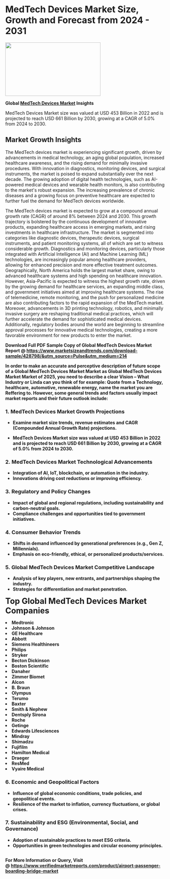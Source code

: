 <H1>MedTech Devices Market Size, Growth and Forecast from 2024 - 2031</H1><img class="aligncenter size-medium wp-image-584254" src="https://thirdeyenews.in/wp-content/uploads/2024/09/Global-Market-Research-300x168.jpeg" alt="" width="300" height="168" /><p><strong>Global&nbsp;<a href="https://www.marketsizeandtrends.com/download-sample/428798/&amp;utm_source=Pulse&amp;utm_medium=214">MedTech Devices Market</a> Insights</strong></p><p>MedTech Devices Market size was valued at USD 453 Billion in 2022 and is projected to reach USD 661 Billion by 2030, growing at a CAGR of 5.0% from 2024 to 2030.</p><p><h2>Market Growth Insights</h2> <p>The MedTech devices market is experiencing significant growth, driven by advancements in medical technology, an aging global population, increased healthcare awareness, and the rising demand for minimally invasive procedures. With innovation in diagnostics, monitoring devices, and surgical instruments, the market is poised to expand substantially over the next decade. The growing adoption of digital health technologies, such as AI-powered medical devices and wearable health monitors, is also contributing to the market's robust expansion. The increasing prevalence of chronic diseases and a growing focus on preventive healthcare are expected to further fuel the demand for MedTech devices worldwide.</p> <p><strong></strong></p> <p>The MedTech devices market is expected to grow at a compound annual growth rate (CAGR) of around 8% between 2024 and 2030. This growth trajectory is bolstered by the continuous development of innovative products, expanding healthcare access in emerging markets, and rising investments in healthcare infrastructure. The market is segmented into categories like diagnostic devices, therapeutic devices, surgical instruments, and patient monitoring systems, all of which are set to witness considerable growth. Diagnostics and monitoring devices, particularly those integrated with Artificial Intelligence (AI) and Machine Learning (ML) technologies, are increasingly popular among healthcare providers, allowing for enhanced precision and more effective treatment outcomes. Geographically, North America holds the largest market share, owing to advanced healthcare systems and high spending on healthcare innovation. However, Asia-Pacific is expected to witness the highest growth rate, driven by the growing demand for healthcare services, an expanding middle class, and government initiatives aimed at improving healthcare systems. The rise of telemedicine, remote monitoring, and the push for personalized medicine are also contributing factors to the rapid expansion of the MedTech market. Moreover, advancements in 3D printing technology, robotics, and minimally invasive surgery are reshaping traditional medical practices, which will further accelerate the demand for sophisticated medical devices. Additionally, regulatory bodies around the world are beginning to streamline approval processes for innovative medical technologies, creating a more favorable environment for new products to enter the market. <p><strong></p><p><span class=""><strong>Download Full PDF Sample Copy of Global MedTech Devices Market Report</strong> @ <a href="https://www.marketsizeandtrends.com/download-sample/428798/&amp;utm_source=Pulse&amp;utm_medium=214" target="_blank">https://www.marketsizeandtrends.com/download-sample/428798/&amp;utm_source=Pulse&amp;utm_medium=214</a></span></p><p>In order to make an accurate and perceptive description of future scope of a Global&nbsp;MedTech Devices Market Market as Global&nbsp;MedTech Devices Market Market of 2025, you need to describe a clear Vision &ndash; What Industry or Linda can you think of for example: Quote from a Technology, healthcare, automotive, renewable energy, name the market you are Reffering to. However, some general trends and factors usually impact market reports and their future outlook include:</p><h3>1.&nbsp;<strong>MedTech Devices Market Growth Projections</strong></h3><ul><li>Examine market size trends, revenue estimates and CAGR (Compounded Annual Growth Rate) projections.</li><li><p>MedTech Devices Market size was valued at USD 453 Billion in 2022 and is projected to reach USD 661 Billion by 2030, growing at a CAGR of 5.0% from 2024 to 2030.</p></li></ul><h3>2.&nbsp;<strong>MedTech Devices Market Technological Advancements</strong></h3><ul><li>Integration of AI, IoT, blockchain, or automation in the industry.</li><li>Innovations driving cost reductions or improving efficiency.</li></ul><h3>3.&nbsp;<strong>Regulatory and Policy Changes</strong></h3><ul><li>Impact of global and regional regulations, including sustainability and carbon-neutral goals.</li><li>Compliance challenges and opportunities tied to government initiatives.</li></ul><h3>4.&nbsp;<strong>Consumer Behavior Trends</strong></h3><ul><li>Shifts in demand influenced by generational preferences (e.g., Gen Z, Millennials).</li><li>Emphasis on eco-friendly, ethical, or personalized products/services.</li></ul><h3>5.&nbsp;<strong>Global MedTech Devices Market Competitive Landscape</strong></h3><ul><li>Analysis of key players, new entrants, and partnerships shaping the industry.</li><li>Strategies for differentiation and market penetration.</li></ul><p data-pm-slice="1 1 []"><span style="color: inherit; font-family: inherit; font-size: 25px;">Top Global MedTech Devices Market Companies</span></p><div class="" data-test-id=""><p><li>Medtronic</li><li> Johnson & Johnson</li><li> GE Healthcare</li><li> Abbott</li><li> Siemens Healthineers</li><li> Philips</li><li> Stryker</li><li> Becton Dickinson</li><li> Boston Scientific</li><li> Danaher</li><li> Zimmer Biomet</li><li> Alcon</li><li> B. Braun</li><li> Olympus</li><li> Terumo</li><li> Baxter</li><li> Smith & Nephew</li><li> Dentsply Sirona</li><li> Roche</li><li> Getinge</li><li> Edwards Lifesciences</li><li> Mindray</li><li> Shimadzu</li><li> Fujifilm</li><li> Hamilton Medical</li><li> Draeger</li><li> ResMed</li><li> Vyaire Medical</li></p></div><h3>6.&nbsp;<strong>Economic and Geopolitical Factors</strong></h3><ul><li>Influence of global economic conditions, trade policies, and geopolitical events.</li><li>Resilience of the market to inflation, currency fluctuations, or global crises.</li></ul><h3>7.&nbsp;<strong>Sustainability and ESG (Environmental, Social, and Governance)</strong></h3><ul><li>Adoption of sustainable practices to meet ESG criteria.</li><li>Opportunities in green technologies and circular economy principles.</li></ul><h2><strong style="font-size: 14px;">For More Information or Query, Visit @&nbsp;</strong><a style="background-color: #ffffff; font-size: 14px;" href="https://www.marketsizeandtrends.com/report/medtech-devices-market/" target="_blank">https://www.verifiedmarketreports.com/product/airport-passenger-boarding-bridge-market</a></h2>
